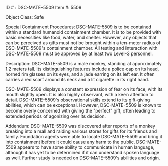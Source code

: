 ID # : DSC-MATE-5509
Item #: 5509

Object Class: Safe

Special Containment Procedures: 
DSC-MATE-5509 is to be contained within a standard humanoid containment chamber. It is to be provided with basic necessities like food, water, and shelter. However, any objects that can be perceived as gifts must not be brought within a ten-meter radius of DSC-MATE-5509's containment chamber. All testing and interaction with DSC-MATE-5509 must be approved by at least two Level-3 personnel.

Description:
DSC-MATE-5509 is a male monkey, standing at approximately 1.2 meters tall. Its distinguishing features include a police cap on its head, horned rim glasses on its eyes, and a jade earring on its left ear. It often carries a red scarf around its neck and a lit cigarette in its right hand.

DSC-MATE-5509 displays a constant expression of fear on its face, with its mouth slightly open. It is also highly observant, with a keen attention to detail. DSC-MATE-5509's observational skills extend to its gift-giving abilities, which can be exceptional. However, DSC-MATE-5509 is known to become overly concerned with giving the "perfect" gift, often leading to extended periods of agonizing over its decision.

Addendum:
DSC-MATE-5509 was discovered after reports of a monkey breaking into a mall and raiding various stores for gifts for its friends and family. Foundation agents were able to locate DSC-MATE-5509 and bring it into containment before it could cause any harm to the public. DSC-MATE-5509 appears to have some ability to communicate in human language, although it has yet to be determined if it can understand spoken language as well. Further study is needed on DSC-MATE-5509's abilities and origin.